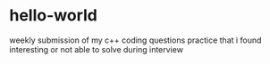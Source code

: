 # hello-world
weekly submission of my c++ coding questions practice that i found interesting or not able to solve during interview

